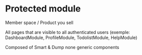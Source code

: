 # Protected module

Member space / Product you sell

All pages that are visible to all authenticated users (exemple: DashboardModule, ProfileModule, TodolistModule, HelpModule)

Composed of Smart & Dump none generic components
